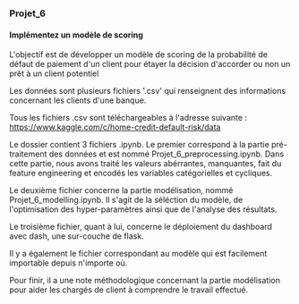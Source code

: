 ### Projet_6

#### Implémentez un modèle de scoring



L'objectif est de développer un modèle de scoring de la probabilité de défaut de paiement d'un client pour étayer la décision d'accorder ou non un prêt à un client potentiel

Les données sont plusieurs fichiers '.csv' qui renseignent des informations concernant les clients d'une banque.

Tous les fichiers .csv sont téléchargeables à l'adresse suivante : https://www.kaggle.com/c/home-credit-default-risk/data




Le dossier contient 3 fichiers .ipynb. Le premier correspond à la partie pré-traitement des données et est nommé Projet_6_preprocessing.ipynb. Dans cette partie, nous avons traité les valeurs abérrantes, manquantes, fait du feature engineering et encodés les variables catégorielles et cycliques.

Le deuxième fichier concerne la partie modélisation, nommé Projet_6_modelling.ipynb. Il s'agit de la séléction du modèle, de l'optimisation des hyper-paramètres ainsi que de l'analyse des résultats.

Le troisième fichier, quant à lui, concerne le déploiement du dashboard avec dash, une sur-couche de flask.

Il y a également le fichier correspondant au modèle qui est facilement importable depuis n'importe où.

Pour finir, il a une note méthodologique concernant la partie modélisation pour aider les chargés de client à comprendre le travail effectué.

